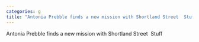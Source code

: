 ```yaml
---
categories: g
title: "Antonia Prebble finds a new mission with Shortland Street  Stuff"
---
```

Antonia Prebble finds a new mission with Shortland Street&nbsp;&nbsp;Stuff